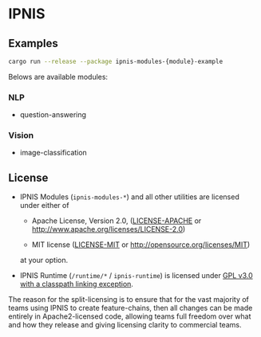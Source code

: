 # IPNIS

## Examples

```bash
cargo run --release --package ipnis-modules-{module}-example
```

Belows are available modules:

### NLP

* question-answering

### Vision

* image-classification

## License

* IPNIS Modules (`ipnis-modules-*`) and all other utilities are licensed under either of
    - Apache License, Version 2.0, ([LICENSE-APACHE](LICENSE-APACHE) or
    http://www.apache.org/licenses/LICENSE-2.0)

    - MIT license ([LICENSE-MIT](LICENSE-MIT) or
    http://opensource.org/licenses/MIT)

    at your option.

* IPNIS Runtime (`/runtime/*` / `ipnis-runtime`) is licensed under [GPL v3.0 with a classpath linking exception](LICENSE-GPL3).

The reason for the split-licensing is to ensure that for the vast majority of teams using IPNIS to create feature-chains, then all changes can be made entirely in Apache2-licensed code, allowing teams full freedom over what and how they release and giving licensing clarity to commercial teams.

